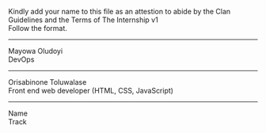 Kindly add your name to this file as an attestion to abide by the Clan Guidelines and the Terms of The Internship v1
<br/> Follow the format.<br/> 
___
Mayowa Oludoyi <br/>
DevOps
___
Orisabinone Toluwalase <br/>
Front end web developer (HTML, CSS, JavaScript)
___
Name <br/>
Track
